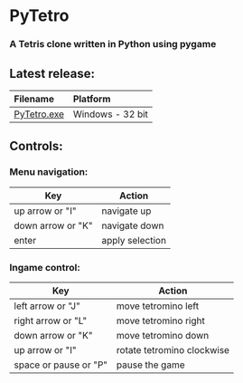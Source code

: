 PyTetro
=======
### A Tetris clone written in Python using pygame


Latest release:
---------------
|Filename|Platform|
|:---|:---|
|[PyTetro.exe](https://github.com/q-g-j/PyTetro/releases/download/latest/PyTetro.exe)|Windows - 32 bit||

Controls:
---------

### Menu navigation:
|Key|Action|
|-|-|
|up arrow or "I"|navigate up|
|down arrow or "K"|navigate down|
|enter|apply selection|

### Ingame control:
|Key|Action|
|-|-|
|left arrow or "J"|move tetromino left|
|right arrow or "L"|move tetromino right|
|down arrow or "K"|move tetromino down|
|up arrow or "I"|rotate tetromino clockwise|
|space or pause or "P"|pause the game|
